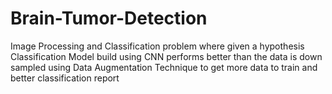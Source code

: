 # Brain-Tumor-Detection
Image Processing and Classification problem where given a hypothesis Classification Model build using CNN performs better than the data is down sampled using Data Augmentation Technique to get more data to train and better classification report 
